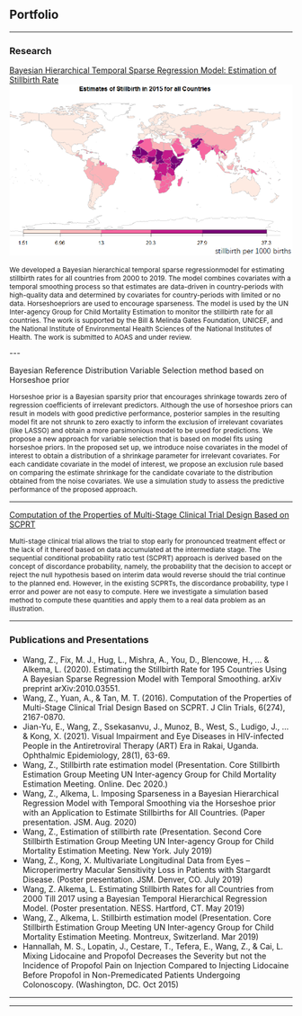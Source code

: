 ## Portfolio

---

### Research 

<a href="https://arxiv.org/abs/2010.03551">Bayesian Hierarchical Temporal Sparse Regression Model: Estimation of Stillbirth Rate</a>
<img src="images/worldmap.png" >

<p style="font-size:12px"> We developed a Bayesian hierarchical temporal sparse regressionmodel for estimating stillbirth rates for all countries from 2000 to 2019. The model combines covariates with a temporal smoothing process so that estimates are data-driven in country-periods with high-quality data and determined by covariates for country-periods with limited or no data. Horseshoepriors are used to encourage sparseness. The model is used by the UN Inter-agency Group for Child Mortality Estimation to monitor the stillbirth rate for all countries. The work is supported by the Bill & Melinda Gates Foundation, UNICEF, and the National Institute of Environmental Health Sciences of the National Institutes of Health. The work is submitted to AOAS and under review. </p>
---

<a> Bayesian Reference Distribution Variable Selection method based on Horseshoe prior </a>

<p style="font-size:12px"> Horseshoe prior is a Bayesian sparsity prior that encourages shrinkage towards zero of regression coefficients of irrelevant predictors. 
Although the use of horseshoe priors can result in models with good predictive performance, posterior samples in the resulting model fit are not shrunk to zero exactly to inform the exclusion of irrelevant covariates (like LASSO) and obtain a more parsimonious model to be used for predictions. We propose a new approach for variable selection that is based on model fits using horseshoe priors. In the proposed set up, we introduce noise covariates in the model of interest to obtain a distribution of a shrinkage parameter for irrelevant covariates. For each candidate covariate in the model of interest, we propose an exclusion rule based on comparing the estimate shrinkage for the candidate covariate to the distribution obtained from the noise covariates. We use a simulation study to assess the predictive performance of the proposed approach. </p>

---
<a href= "https://www.longdom.org/open-access/computation-of-the-properties-of-multistage-clinical-trial-design-basedon-scprt-2167-0870-1000274.pdf"> Computation of the Properties of Multi-Stage Clinical Trial Design Based on SCPRT </a>

<p style="font-size:12px">Multi-stage clinical trial allows the trial to stop early for pronounced treatment effect or the lack of it thereof based on data accumulated at the intermediate stage. The sequential conditional probability ratio test (SCPRT) approach is derived based on the concept of discordance probability, namely, the probability that the decision to accept or reject the null hypothesis based on interim data would reverse should the trial continue to the planned end. However, in the existing SCPRTs, the discordance probability, type I error and power are not easy to compute. Here we investigate a simulation based method to compute these quantities and apply them to a real data problem as an illustration.</p>

---

### Publications and Presentations

- Wang, Z., Fix, M. J., Hug, L., Mishra, A., You, D., Blencowe, H., ... & Alkema, L. (2020). Estimating the Stillbirth Rate for 195 Countries Using A Bayesian Sparse Regression Model with Temporal Smoothing. arXiv preprint arXiv:2010.03551.
- Wang, Z., Yuan, A., & Tan, M. T. (2016). Computation of the Properties of Multi-Stage Clinical Trial Design Based on SCPRT. J Clin Trials, 6(274), 2167-0870.
- Jian-Yu, E., Wang, Z., Ssekasanvu, J., Munoz, B., West, S., Ludigo, J., ... & Kong, X. (2021). Visual Impairment and Eye Diseases in HIV-infected People in the Antiretroviral Therapy (ART) Era in Rakai, Uganda. Ophthalmic Epidemiology, 28(1), 63-69.
- Wang, Z., Stillbirth rate estimation model (Presentation. Core Stillbirth Estimation Group Meeting UN Inter-agency Group for Child Mortality Estimation Meeting. Online. Dec 2020.)
- Wang, Z., Alkema, L. Imposing Sparseness in a Bayesian Hierarchical Regression Model with Temporal Smoothing via the Horseshoe prior with an Application to Estimate Stillbirths for All Countries. (Paper presentation. JSM. Aug. 2020)
- Wang, Z., Estimation of stillbirth rate (Presentation. Second Core Stillbirth Estimation Group Meeting UN Inter-agency Group for Child Mortality Estimation Meeting. New York. July 2019) 
- Wang, Z., Kong, X. Multivariate Longitudinal Data from Eyes – Microperimertry Macular Sensitivity Loss in Patients with Stargardt Disease. (Poster presentation. JSM. Denver, CO. July 2019)
- Wang, Z. Alkema, L. Estimating Stillbirth Rates for all Countries from 2000 Till 2017 using a Bayesian Temporal Hierarchical Regression Model. (Poster presentation. NESS. Hartford, CT. May 2019)
- Wang, Z., Alkema, L. Stillbirth estimation model (Presentation. Core Stillbirth Estimation Group Meeting UN Inter-agency Group for Child Mortality Estimation Meeting. Montreux, Switzerland. Mar 2019)
- Hannallah, M. S., Lopatin, J., Cestare, T., Tefera, E., Wang, Z., & Cai, L. Mixing Lidocaine and Propofol Decreases the Severity but not the Incidence of Propofol Pain on Injection Compared to Injecting Lidocaine Before Propofol in Non-Premedicated Patients Undergoing Colonoscopy. (Washington, DC. Oct 2015)
 
---




---

